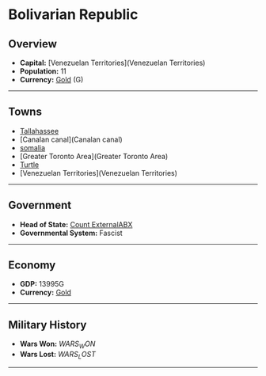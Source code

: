 # Bolivarian Republic

## Overview

- **Capital:** [Venezuelan Territories](Venezuelan Territories)
- **Population:** 11
- **Currency:** [Gold](Gold) (G)

---

## Towns

- [Tallahassee](Tallahassee)
- [Canalan canal](Canalan canal)
- [somalia](somalia)
- [Greater Toronto Area](Greater Toronto Area)
- [Turtle](Turtle)
- [Venezuelan Territories](Venezuelan Territories)

---

## Government

- **Head of State:** [Count ExternalABX](ExternalABX)
- **Governmental System:** Fascist

---

## Economy

- **GDP:** 13995G
- **Currency:** [Gold](Gold)

---

## Military History

- **Wars Won:** $WARS_WON$
- **Wars Lost:** $WARS_LOST$

---

